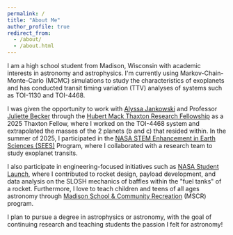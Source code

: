 ```yaml
---
permalink: /
title: "About Me"
author_profile: true
redirect_from: 
  - /about/
  - /about.html
---
```


I am a high school student from Madison, Wisconsin with academic interests in astronomy and astrophysics. I'm currently using Markov-Chain-Monte-Carlo (MCMC) simulations to study the characteristics of exoplanets and has conducted transit timing variation (TTV) analyses of systems such as TOI-1130 and TOI-4468.

I was given the opportunity to work with [Alyssa Jankowski](https://alyssajankowski.carrd.co/#) and Professor [Juliette Becker](https://beckergroup.wiscweb.wisc.edu/) through the [Hubert Mack Thaxton Research Fellowship](https://www.instagram.com/p/DKvlhgYNa64/) as a 2025 Thaxton Fellow, where I worked on the TOI-4468 system and extrapolated the masses of the 2 planets (b and c) that resided within. In the summer of 2025, I participated in the [NASA STEM Enhancement in Earth Sciences (SEES)](https://www.csr.utexas.edu/education-outreach/high-school-internships/sees/) Program, where I collaborated with a research team to study exoplanet transits. 

I also participate in engineering-focused initiatives such as [NASA Student Launch](https://www.nasa.gov/learning-resources/nasa-student-launch/), where I contributed to rocket design, payload development, and data analysis on the SLOSH mechanics of baffles within the "fuel tanks" of a rocket. Furthermore, I love to teach children and teens of all ages astronomy through [Madison School & Community Recreation](https://www.mscr.org/) (MSCR) program.

I plan to pursue a degree in astrophysics or astronomy, with the goal of continuing research and teaching students the passion I felt for astronomy!

